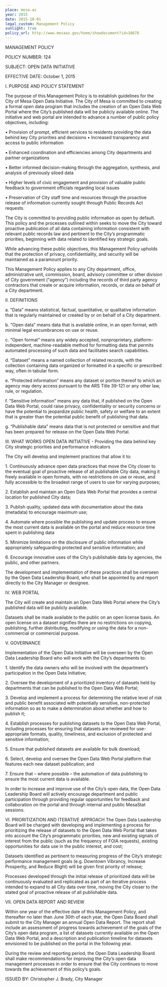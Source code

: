 ```yaml
---
place: mesa-az
year: 2015
date: 2015-10-01
legal_custom: Management Policy
sunlight: true
policy_url: http://www.mesaaz.gov/home/showdocument?id=16678
---
```


<p>MANAGEMENT POLICY</p> <p>POLICY NUMBER: 124</p> <p>SUBJECT: OPEN DATA INITIATIVE</p> <p>EFFECTIVE DATE: October 1, 2015</p> <p>I. PURPOSE AND POLICY STATEMENT</p> <p>The purpose of this Management Policy is to establish guidelines for the City of Mesa Open Data Initiative. The City of Mesa is committed to creating a formal open data program that includes the creation of an Open Data Web Portal where the City’s published data will be publicly available online. The initiative and web portal are intended to advance a number of public policy objectives, including:</p> <p>• Provision of prompt, efficient services to residents providing the data behind key City priorities and decisions • Increased transparency and access to public information</p> <p>• Enhanced coordination and efficiencies among City departments and partner organizations</p> <p>• Better informed decision-making through the aggregation, synthesis, and analysis of previously siloed data</p> <p>• Higher levels of civic engagement and provision of valuable public feedback to government officials regarding local issues</p> <p>• Preservation of City staff time and resources through the proactive release of information currently sought through Public Records Act requests.</p> <p>The City is committed to providing public information as open by default. This policy and the processes outlined within seeks to move the City toward proactive publication of all data containing information consistent with relevant public records law and pertinent to the City’s programmatic priorities, beginning with data related to identified key strategic goals.</p> <p>While advancing these public objectives, this Management Policy upholds that the protection of privacy, confidentiality, and security will be maintained as a paramount priority.</p> <p>This Management Policy applies to any City department, office, administrative unit, commission, board, advisory committee or other division of City government (“agency”) including the records of third party agency contractors that create or acquire information, records, or data on behalf of a City department.</p> <p>II. DEFINITIONS</p> <p>a. “Data” means statistical, factual, quantitative, or qualitative information that is regularly maintained or created by or on behalf of a City department.</p> <p>b. “Open data” means data that is available online, in an open format, with minimal legal encumbrances on use or reuse.</p> <p>c. “Open format” means any widely accepted, nonproprietary, platform-independent, machine-readable method for formatting data that permits automated processing of such data and facilitates search capabilities.</p> <p>d. “Dataset” means a named collection of related records, with the collection containing data organized or formatted in a specific or prescribed way, often in tabular form.</p> <p>e. “Protected information” means any dataset or portion thereof to which an agency may deny access pursuant to the ARS Title 39-121 or any other law, rule, or regulation.</p> <p>f. “Sensitive information” means any data that, if published on the Open Data Web Portal, could raise privacy, confidentiality or security concerns or have the potential to jeopardize public health, safety or welfare to an extent that is greater than the potential public benefit of publishing that data.</p> <p>g. “Publishable data” means data that is not protected or sensitive and that has been prepared for release on the Open Data Web Portal.</p> <p>III. WHAT WORKS OPEN DATA INITIATIVE - Providing the data behind key City strategic priorities and performance indicators</p> <p>The City will develop and implement practices that allow it to:</p> <p>1. Continuously advance open data practices that move the City closer to the eventual goal of proactive release of all publishable City data, making it freely available in open formats, with no restrictions on use or reuse, and fully accessible to the broadest range of users to use for varying purposes;</p> <p>2. Establish and maintain an Open Data Web Portal that provides a central location for published City data;</p> <p>3. Publish quality, updated data with documentation about the data (metadata) to encourage maximum use;</p> <p>4. Automate where possible the publishing and update process to ensure the most current data is available on the portal and reduce resource time spent in publishing data</p> <p>5. Minimize limitations on the disclosure of public information while appropriately safeguarding protected and sensitive information; and</p> <p>6. Encourage innovative uses of the City’s publishable data by agencies, the public, and other partners.</p> <p>The development and implementation of these practices shall be overseen by the Open Data Leadership Board, who shall be appointed by and report directly to the City Manager or designee.</p> <p>IV. WEB PORTAL</p> <p>The City will create and maintain an Open Data Web Portal where the City’s published data will be publicly available.</p> <p>Datasets shall be made available to the public on an open license basis. An open license on a dataset signifies there are no restrictions on copying, publishing, further distributing, modifying or using the data for a non-commercial or commercial purpose.</p> <p>V. GOVERNANCE</p> <p>Implementation of the Open Data Initiative will be overseen by the Open Data Leadership Board who will work with the City’s departments to:</p> <p>1. Identify the data owners who will be involved with the department’s participation in the Open Data Initiative;</p> <p>2. Oversee the development of a prioritized inventory of datasets held by departments that can be published to the Open Data Web Portal;</p> <p>3. Develop and implement a process for determining the relative level of risk and public benefit associated with potentially sensitive, non-protected information so as to make a determination about whether and how to publish it;</p> <p>4. Establish processes for publishing datasets to the Open Data Web Portal, including processes for ensuring that datasets are reviewed for use-appropriate formats, quality, timeliness, and exclusion of protected and sensitive information;</p> <p>5. Ensure that published datasets are available for bulk download;</p> <p>6. Select, develop and oversee the Open Data Web Portal platform that features each new dataset publication; and</p> <p>7. Ensure that – where possible – the automation of data publishing to ensure the most current data is available.</p> <p>In order to increase and improve use of the City’s open data, the Open Data Leadership Board will actively encourage department and public participation through providing regular opportunities for feedback and collaboration on the portal and through internal and public MesaStat sessions.</p> <p>VI. PRIORITIZATION AND ITERATIVE APPROACH The Open Data Leadership Board will be charged with developing and implementing a process for prioritizing the release of datasets to the Open Data Web Portal that takes into account the City’s programmatic priorities, new and existing signals of interest from the public (such as the frequency of FOIA requests), existing opportunities for data use in the public interest, and cost;</p> <p>Datasets identified as pertinent to measuring progress of the City’s strategic performance management goals (e.g. Downtown Vibrancy, Increase Prosperity, and Reduce Blight) will be given first priority of release;</p> <p>Processes developed through the initial release of prioritized data will be continuously evaluated and replicated as part of an iterative process intended to expand to all City data over time, moving the City closer to the stated goal of proactive release of all publishable data.</p> <p>VII. OPEN DATA REPORT AND REVIEW</p> <p>Within one year of the effective date of this Management Policy, and thereafter no later than June 30th of each year, the Open Data Board shall submit to the City Manager an annual Open Data Report. The report shall include an assessment of progress towards achievement of the goals of the City’s open data program, a list of datasets currently available on the Open Data Web Portal, and a description and publication timeline for datasets envisioned to be published on the portal in the following year.</p> <p>During the review and reporting period, the Open Data Leadership Board shall make recommendations for improving the City’s open data management processes in order to ensure that the City continues to move towards the achievement of this policy’s goals.</p> <p>ISSUED BY: Christopher J. Brady, City Manager</p> <p/>

